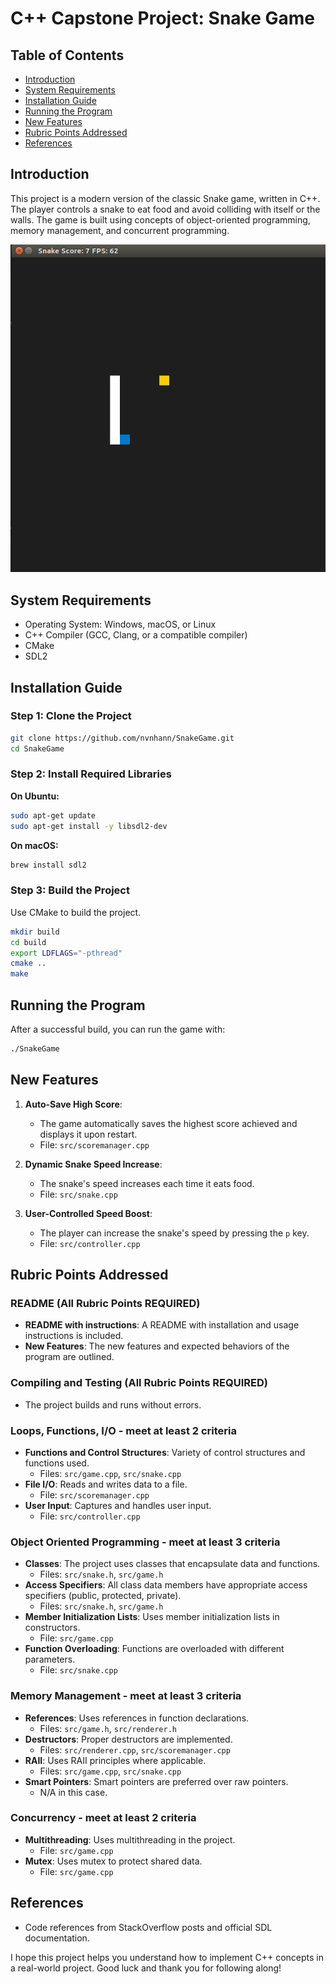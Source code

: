 # C++ Capstone Project: Snake Game

## Table of Contents

- [Introduction](#introduction)
- [System Requirements](#system-requirements)
- [Installation Guide](#installation-guide)
- [Running the Program](#running-the-program)
- [New Features](#new-features)
- [Rubric Points Addressed](#rubric-points-addressed)
- [References](#references)

## Introduction

This project is a modern version of the classic Snake game, written in C++. The player controls a snake to eat food and avoid colliding with itself or the walls. The game is built using concepts of object-oriented programming, memory management, and concurrent programming.

<img src="snake_game.gif" />

## System Requirements

- Operating System: Windows, macOS, or Linux
- C++ Compiler (GCC, Clang, or a compatible compiler)
- CMake
- SDL2

## Installation Guide

### Step 1: Clone the Project

```sh
git clone https://github.com/nvnhann/SnakeGame.git
cd SnakeGame
```

### Step 2: Install Required Libraries

**On Ubuntu:**

```sh
sudo apt-get update
sudo apt-get install -y libsdl2-dev
```

**On macOS:**

```sh
brew install sdl2
```

### Step 3: Build the Project

Use CMake to build the project.

```sh
mkdir build
cd build
export LDFLAGS="-pthread"
cmake ..
make
```

## Running the Program

After a successful build, you can run the game with:

```sh
./SnakeGame
```

## New Features

1. **Auto-Save High Score**:
   - The game automatically saves the highest score achieved and displays it upon restart.
   - File: `src/scoremanager.cpp`

2. **Dynamic Snake Speed Increase**:
   - The snake's speed increases each time it eats food.
   - File: `src/snake.cpp`

3. **User-Controlled Speed Boost**:
   - The player can increase the snake's speed by pressing the `p` key.
   - File: `src/controller.cpp`

## Rubric Points Addressed

### README (All Rubric Points REQUIRED)

- **README with instructions**: A README with installation and usage instructions is included.
- **New Features**: The new features and expected behaviors of the program are outlined.

### Compiling and Testing (All Rubric Points REQUIRED)

- The project builds and runs without errors.

### Loops, Functions, I/O - meet at least 2 criteria

- **Functions and Control Structures**: Variety of control structures and functions used.
  - Files: `src/game.cpp`, `src/snake.cpp`
- **File I/O**: Reads and writes data to a file.
  - File: `src/scoremanager.cpp`
- **User Input**: Captures and handles user input.
  - File: `src/controller.cpp`

### Object Oriented Programming - meet at least 3 criteria

- **Classes**: The project uses classes that encapsulate data and functions.
  - Files: `src/snake.h`, `src/game.h`
- **Access Specifiers**: All class data members have appropriate access specifiers (public, protected, private).
  - Files: `src/snake.h`, `src/game.h`
- **Member Initialization Lists**: Uses member initialization lists in constructors.
  - File: `src/game.cpp`
- **Function Overloading**: Functions are overloaded with different parameters.
  - File: `src/snake.cpp`

### Memory Management - meet at least 3 criteria

- **References**: Uses references in function declarations.
  - Files: `src/game.h`, `src/renderer.h`
- **Destructors**: Proper destructors are implemented.
  - Files: `src/renderer.cpp`, `src/scoremanager.cpp`
- **RAII**: Uses RAII principles where applicable.
  - Files: `src/game.cpp`, `src/snake.cpp`
- **Smart Pointers**: Smart pointers are preferred over raw pointers.
  - N/A in this case.

### Concurrency - meet at least 2 criteria

- **Multithreading**: Uses multithreading in the project.
  - File: `src/game.cpp`
- **Mutex**: Uses mutex to protect shared data.
  - File: `src/game.cpp`

## References

- Code references from StackOverflow posts and official SDL documentation.

I hope this project helps you understand how to implement C++ concepts in a real-world project. Good luck and thank you for following along!